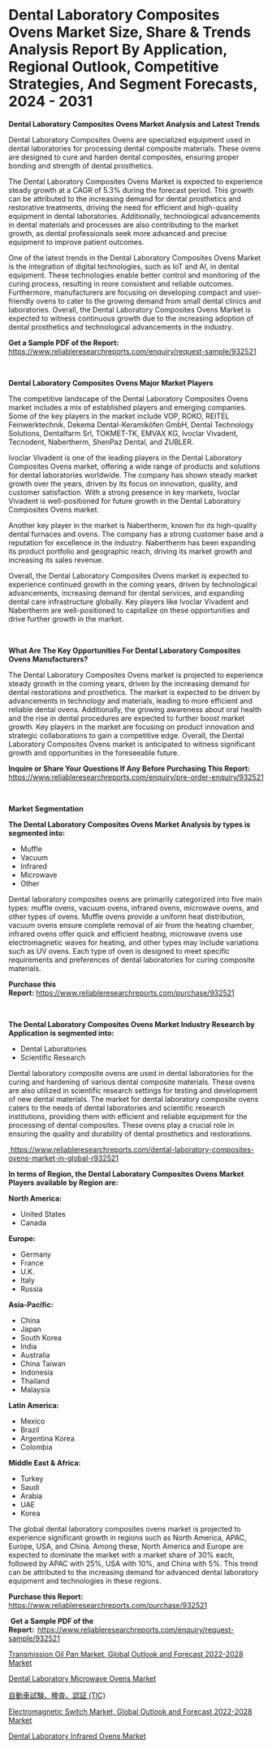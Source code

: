 <p><h1>Dental Laboratory Composites Ovens Market Size, Share & Trends Analysis Report By Application, Regional Outlook, Competitive Strategies, And Segment Forecasts, 2024 - 2031</h1></p><p><strong>Dental Laboratory Composites Ovens Market Analysis and Latest Trends</strong></p>
<p><p>Dental Laboratory Composites Ovens are specialized equipment used in dental laboratories for processing dental composite materials. These ovens are designed to cure and harden dental composites, ensuring proper bonding and strength of dental prosthetics.</p><p>The Dental Laboratory Composites Ovens Market is expected to experience steady growth at a CAGR of 5.3% during the forecast period. This growth can be attributed to the increasing demand for dental prosthetics and restorative treatments, driving the need for efficient and high-quality equipment in dental laboratories. Additionally, technological advancements in dental materials and processes are also contributing to the market growth, as dental professionals seek more advanced and precise equipment to improve patient outcomes.</p><p>One of the latest trends in the Dental Laboratory Composites Ovens Market is the integration of digital technologies, such as IoT and AI, in dental equipment. These technologies enable better control and monitoring of the curing process, resulting in more consistent and reliable outcomes. Furthermore, manufacturers are focusing on developing compact and user-friendly ovens to cater to the growing demand from small dental clinics and laboratories. Overall, the Dental Laboratory Composites Ovens Market is expected to witness continuous growth due to the increasing adoption of dental prosthetics and technological advancements in the industry.</p></p>
<p><strong>Get a Sample PDF of the Report:&nbsp;</strong> <a href="https://www.reliableresearchreports.com/enquiry/request-sample/932521">https://www.reliableresearchreports.com/enquiry/request-sample/932521</a></p>
<p>&nbsp;</p>
<p><strong>Dental Laboratory Composites Ovens Major Market Players</strong></p>
<p><p>The competitive landscape of the Dental Laboratory Composites Ovens market includes a mix of established players and emerging companies. Some of the key players in the market include VOP, ROKO, REITEL Feinwerktechnik, Dekema Dental-Keramiköfen GmbH, Dental Technology Solutions, Dentalfarm Srl, TOKMET-TK, EMVAX KG, Ivoclar Vivadent, Tecnodent, Nabertherm, ShenPaz Dental, and ZUBLER.</p><p>Ivoclar Vivadent is one of the leading players in the Dental Laboratory Composites Ovens market, offering a wide range of products and solutions for dental laboratories worldwide. The company has shown steady market growth over the years, driven by its focus on innovation, quality, and customer satisfaction. With a strong presence in key markets, Ivoclar Vivadent is well-positioned for future growth in the Dental Laboratory Composites Ovens market.</p><p>Another key player in the market is Nabertherm, known for its high-quality dental furnaces and ovens. The company has a strong customer base and a reputation for excellence in the industry. Nabertherm has been expanding its product portfolio and geographic reach, driving its market growth and increasing its sales revenue.</p><p>Overall, the Dental Laboratory Composites Ovens market is expected to experience continued growth in the coming years, driven by technological advancements, increasing demand for dental services, and expanding dental care infrastructure globally. Key players like Ivoclar Vivadent and Nabertherm are well-positioned to capitalize on these opportunities and drive further growth in the market.</p></p>
<p>&nbsp;</p>
<p><strong>What Are The Key Opportunities For Dental Laboratory Composites Ovens Manufacturers?</strong></p>
<p><p>The Dental Laboratory Composites Ovens market is projected to experience steady growth in the coming years, driven by the increasing demand for dental restorations and prosthetics. The market is expected to be driven by advancements in technology and materials, leading to more efficient and reliable dental ovens. Additionally, the growing awareness about oral health and the rise in dental procedures are expected to further boost market growth. Key players in the market are focusing on product innovation and strategic collaborations to gain a competitive edge. Overall, the Dental Laboratory Composites Ovens market is anticipated to witness significant growth and opportunities in the foreseeable future.</p></p>
<p><strong>Inquire or Share Your Questions If Any Before Purchasing This Report:</strong> <a href="https://www.reliableresearchreports.com/enquiry/pre-order-enquiry/932521">https://www.reliableresearchreports.com/enquiry/pre-order-enquiry/932521</a></p>
<p>&nbsp;</p>
<p><strong>Market Segmentation</strong></p>
<p><strong>The Dental Laboratory Composites Ovens Market Analysis by types is segmented into:</strong></p>
<p><ul><li>Muffle</li><li>Vacuum</li><li>Infrared</li><li>Microwave</li><li>Other</li></ul></p>
<p><p>Dental laboratory composites ovens are primarily categorized into five main types: muffle ovens, vacuum ovens, infrared ovens, microwave ovens, and other types of ovens. Muffle ovens provide a uniform heat distribution, vacuum ovens ensure complete removal of air from the heating chamber, infrared ovens offer quick and efficient heating, microwave ovens use electromagnetic waves for heating, and other types may include variations such as UV ovens. Each type of oven is designed to meet specific requirements and preferences of dental laboratories for curing composite materials.</p></p>
<p><strong>Purchase this Report:&nbsp;</strong><a href="https://www.reliableresearchreports.com/purchase/932521">https://www.reliableresearchreports.com/purchase/932521</a></p>
<p>&nbsp;</p>
<p><strong>The Dental Laboratory Composites Ovens Market Industry Research by Application is segmented into:</strong></p>
<p><ul><li>Dental Laboratories</li><li>Scientific Research</li></ul></p>
<p><p>Dental laboratory composite ovens are used in dental laboratories for the curing and hardening of various dental composite materials. These ovens are also utilized in scientific research settings for testing and development of new dental materials. The market for dental laboratory composite ovens caters to the needs of dental laboratories and scientific research institutions, providing them with efficient and reliable equipment for the processing of dental composites. These ovens play a crucial role in ensuring the quality and durability of dental prosthetics and restorations.</p></p>
<p><a href="https://www.reliableresearchreports.com/dental-laboratory-composites-ovens-market-in-global-r932521">&nbsp;https://www.reliableresearchreports.com/dental-laboratory-composites-ovens-market-in-global-r932521</a></p>
<p><strong>In terms of Region, the Dental Laboratory Composites Ovens Market Players available by Region are:</strong></p>
<p>
    <p> <strong> North America: </strong>
        <ul>
            <li>United States</li>
            <li>Canada</li>
        </ul>
        </p> 
    <p> <strong> Europe: </strong>
        <ul>
            <li>Germany</li>
            <li>France</li>
            <li>U.K.</li>
            <li>Italy</li>
            <li>Russia</li>
        </ul>
        </p> 
    <p> <strong> Asia-Pacific: </strong>
        <ul>
            <li>China</li>
            <li>Japan</li>
            <li>South Korea</li>
            <li>India</li>
            <li>Australia</li>
            <li>China Taiwan</li>
            <li>Indonesia</li>
            <li>Thailand</li>
            <li>Malaysia</li>
        </ul>
        </p> 
    <p> <strong> Latin America: </strong>
        <ul>
            <li>Mexico</li>
            <li>Brazil</li>
            <li>Argentina Korea</li>
            <li>Colombia</li>
        </ul>
        </p> 
    <p> <strong> Middle East & Africa: </strong>
        <ul>
            <li>Turkey</li>
            <li>Saudi</li>
            <li>Arabia</li>
            <li>UAE</li>
            <li>Korea</li>
        </ul>
    </p>
    </p>
<p><p>The global dental laboratory composites ovens market is projected to experience significant growth in regions such as North America, APAC, Europe, USA, and China. Among these, North America and Europe are expected to dominate the market with a market share of 30% each, followed by APAC with 25%, USA with 10%, and China with 5%. This trend can be attributed to the increasing demand for advanced dental laboratory equipment and technologies in these regions.</p></p>
<p><strong>Purchase this Report: </strong><a href="https://www.reliableresearchreports.com/purchase/932521">https://www.reliableresearchreports.com/purchase/932521</a></p>
<p>&nbsp;<strong>Get a Sample PDF of the Report:&nbsp;&nbsp;</strong><a href="https://www.reliableresearchreports.com/enquiry/request-sample/932521">https://www.reliableresearchreports.com/enquiry/request-sample/932521</a></p>
<p><strong></strong></p>
<p><p><a href="https://issuu.com/reportprime-2/docs/transmission-oil-pan-market-global-_1b9597288b01bb">Transmission Oil Pan Market, Global Outlook and Forecast 2022-2028 Market</a></p><p><a href="https://github.com/rahu1506/Market-Research-Report-List-5/blob/main/dental-laboratory-microwave-ovens-market.md">Dental Laboratory Microwave Ovens Market</a></p><p><a href="https://medium.com/@evekerluke2023/%E3%82%B0%E3%83%AD%E3%83%BC%E3%83%90%E3%83%AB%E8%87%AA%E5%8B%95%E8%BB%8A%E3%83%86%E3%82%B9%E3%83%88-%E6%A4%9C%E6%9F%BB%E3%81%8A%E3%82%88%E3%81%B3%E8%AA%8D%E5%AE%9A-tic-%E7%94%A3%E6%A5%AD%E3%81%AE%E5%88%86%E6%9E%90-%E3%82%B7%E3%82%A7%E3%82%A2-%E6%88%90%E9%95%B7-%E3%83%88%E3%83%AC%E3%83%B3%E3%83%89-%E3%81%8A%E3%82%88%E3%81%B32024%E5%B9%B4%E3%81%8B%E3%82%892031%E5%B9%B4%E3%81%BE%E3%81%A7%E3%81%AE%E4%BA%88%E6%B8%AC-ad0a3ca24fe7">自動車試験、検査、認証 (TIC)</a></p><p><a href="https://issuu.com/reportprime-2/docs/electromagnetic-switch-market-globa_cf0799c4c247be">Electromagnetic Switch Market, Global Outlook and Forecast 2022-2028 Market</a></p><p><a href="https://github.com/FassouRP/Market-Research-Report-List-6/blob/main/dental-laboratory-infrared-ovens-market.md">Dental Laboratory Infrared Ovens Market</a></p></p>